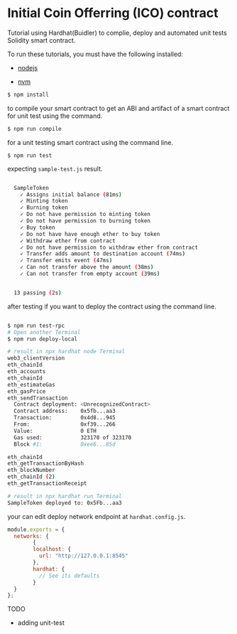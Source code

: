 # Initial Coin Offerring (ICO) contract

Tutorial using Hardhat(Buidler) to complie, deploy and automated unit tests Solidity smart contract.

To run these tutorials, you must have the following installed:

- [nodejs](https://nodejs.org/en/)

- [nvm](https://github.com/nvm-sh/nvm)

```bash
$ npm install
```

to compile your smart contract to get an ABI and artifact of a smart contract for unit test using the command.

```bash
$ npm run compile
```

for a unit testing smart contract using the command line.

```
$ npm run test
```
expecting `sample-test.js` result.
```bash

  SampleToken
    ✓ Assigns initial balance (81ms)
    ✓ Minting token
    ✓ Burning token
    ✓ Do not have permission to minting token
    ✓ Do not have permission to burning token
    ✓ Buy token
    ✓ Do not have have enough ether to buy token
    ✓ Withdraw ether from contract
    ✓ Do not have permission to withdraw ether from contract
    ✓ Transfer adds amount to destination account (74ms)
    ✓ Transfer emits event (47ms)
    ✓ Can not transfer above the amount (38ms)
    ✓ Can not transfer from empty account (39ms)


  13 passing (2s)

```

after testing if you want to deploy the contract using the command line.

```bash

$ npm run test-rpc
# Open another Terminal
$ npm run deploy-local

# result in npx hardhat node Terminal
web3_clientVersion
eth_chainId
eth_accounts
eth_chainId
eth_estimateGas
eth_gasPrice
eth_sendTransaction
  Contract deployment: <UnrecognizedContract>
  Contract address:    0x5fb...aa3
  Transaction:         0x4d8...945
  From:                0xf39...266
  Value:               0 ETH
  Gas used:            323170 of 323170
  Block #1:            0xee6...85d

eth_chainId
eth_getTransactionByHash
eth_blockNumber
eth_chainId (2)
eth_getTransactionReceipt

# result in npx hardhat run Terminal
SampleToken deployed to: 0x5Fb...aa3

```
your can edit deploy network endpoint at `hardhat.config.js`.

```javascript
module.exports = {
  networks: {
        {
        localhost: {
          url: "http://127.0.0.1:8545"
        },
        hardhat: {
          // See its defaults
        }
  }
};

```

TODO
 - adding unit-test
